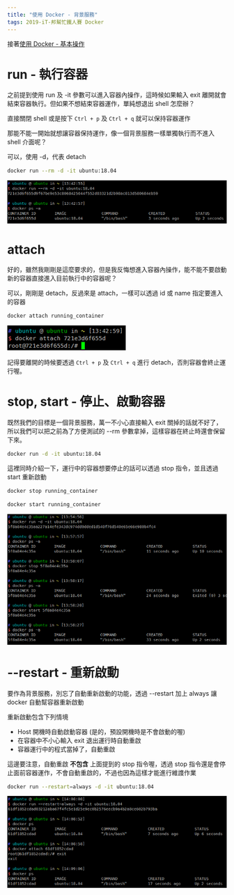 ```yaml
---
title: "使用 Docker - 背景服務"
tags: 2019-iT-邦幫忙鐵人賽 Docker
---
```


接著[使用 Docker - 基本操作](https://twblog.hongjianching.com/2018/10/03/run-docker-basic/)

# run - 執行容器

之前提到使用 run 及 -it 參數可以進入容器內操作，這時候如果輸入 exit 離開就會結束容器執行。但如果不想結束容器運作，單純想退出 shell 怎麼辦？

直接關閉 shell 或是按下 `Ctrl + p` 及 `Ctrl + q` 就可以保持容器運作

那能不能一開始就想讓容器保持運作，像一個背景服務一樣單獨執行而不進入 shell 介面呢？

可以，使用 -d，代表 detach

```bash
docker run --rm -d -it ubuntu:18.04
```

![](/assets/images/2018-10-04-run-docker-service/2018-10-04_21-43-15.png)

# attach

好的，雖然我剛剛是這麼要求的，但是我反悔想進入容器內操作，能不能不要啟動新的容器直接進入目前執行中的容器呢？

可以，剛剛是 detach，反過來是 attach，一樣可以透過 id 或 name 指定要進入的容器

```bash
docker attach running_container
```

![](/assets/images/2018-10-04-run-docker-service/2018-10-04_21-47-55.png)

記得要離開的時候要透過 `Ctrl + p` 及 `Ctrl + q` 進行 detach，否則容器會終止運行喔。

# stop, start - 停止、啟動容器

既然我們的目標是一個背景服務，萬一不小心直接輸入 exit 關掉的話就不好了，所以我們可以把之前為了方便測試的 --rm 參數拿掉，這樣容器在終止時還會保留下來。

```bash
docker run -d -it ubuntu:18.04
```

這裡同時介紹一下，運行中的容器想要停止的話可以透過 stop 指令，並且透過 start 重新啟動

```bash
docker stop running_container
```

```bash
docker start running_container
```

![](/assets/images/2018-10-04-run-docker-service/2018-10-04_21-58-47.png)

# --restart - 重新啟動

要作為背景服務，別忘了自動重新啟動的功能，透過 --restart 加上 always 讓 docker 自動幫容器重新啟動

重新啟動包含下列情境

- Host 開機時自動啟動容器 (是的，預設開機時是不會啟動的喔)
- 在容器中不小心輸入 exit 退出運行時自動重啟
- 容器運行中的程式當掉了，自動重啟

這邊要注意，自動重啟 **不包含** 上面提到的 stop 指令喔，透過 stop 指令還是會停止面前容器運作，不會自動重啟的，不過也因為這樣才能進行維謢作業

```bash
docker run --restart=always -d -it ubuntu:18.04
```

![](/assets/images/2018-10-04-run-docker-service/2018-10-04_22-09-23.png)
